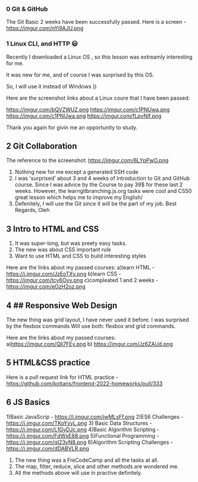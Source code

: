 ### 0 Git & GitHub

The Git Basic 2 weeks have been successfully passed.
Here is a screen - https://imgur.com/nYi9AJU.png

### 1 Linux CLI, and HTTP 😃

Recently I downloaded a Linux OS , so this lesson was extreamly interesting for me.

It was new for me, and of course I was surprised by this OS.

So, I will use it instead of Windows ))

Here are the screenshot links about a Linux coure that I have been passed:

 
https://imgur.com/bQVZWUZ.png
https://imgur.com/c1PNUwa.png
https://imgur.com/c1PNUwa.png
https://imgur.com/fLpvNlf.png

Thank you again for givin me an opportunity to study.

## 2 Git Collaboration

The reference to the screenshot: 
https://imgur.com/6LYpPwO.png


1) Nothing new for me except a generated SSH code
2) I was 'surprised' about 3 and 4 weeks of  Introduction to Git and GitHub course.
Since I was advice by the Course to pay 39$ for these last 2 weeks.
However, the learngitbranching.js.org tasks were cool and CS50 great lesson which helps me to improve my English/
3) Defenitely, I will use the Git since it will be the part of my job.
Best Regards, 
Oleh


##  3 Intro to HTML and CSS

1) It was super-long, but was preety easy tasks.
2) The new was about CSS important rule
3) Want to use HTML and CSS to build interesting styles 


Here are the links about my passed courses:
a)learn HTML - https://i.imgur.com/JzEoTXy.png
b)learn CSS - https://imgur.com/tcy6Ovv.png
c)compleated 1 and 2 weeks - https://imgur.com/eOzH2oz.png

## 4 ## Responsive Web Design

The new thing was grid layout, I have never used it before.
I was surprised by the flexbox commands
Will use both: flexbox and grid commands. 

Here are the links about my passed courses:
a)https://imgur.com/QIi7FEy.png
b) https://imgur.com/Jz6ZAUd.png


## 5 HTML&CSS practice

Here is a pull request link for HTML practice - https://github.com/kottans/frontend-2022-homeworks/pull/333



## 6 JS Basics

1)Basic JavaScrip - https://i.imgur.com/jwMLsFf.png
2)ES6 Challenges - https://i.imgur.com/TKoYvyL.png
3) Basic Data Structures -  https://i.imgur.com/L1GyDJc.png
4)Basic Algorithm Scripting - https://i.imgur.com/FdWxE88.png
5)Functional Programming - https://i.imgur.com/qI23yN8.png
6)Algorithm Scripting Challenges - https://i.imgur.com/dDABVLR.png

1) The new thing was a FreCodeCamp and all the tasks at all.
2) The map, filter, reduce, slice and other methods are wondered me.
3) All the methods above will use in practive definitely.

